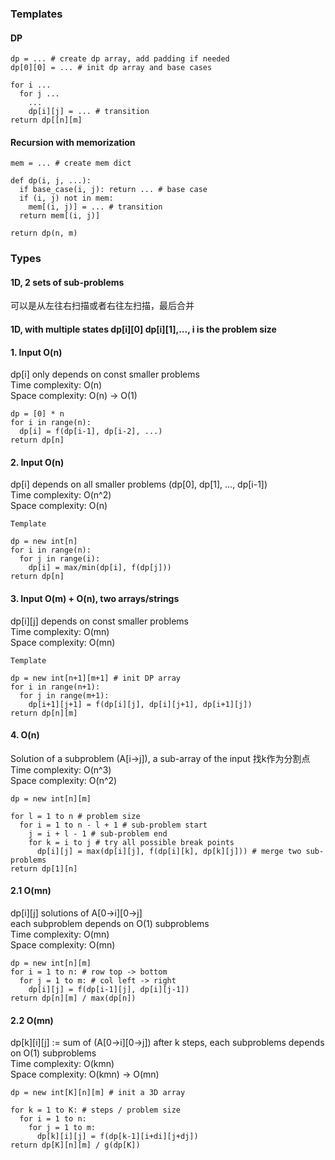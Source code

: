 ### Templates
#### DP
```
dp = ... # create dp array, add padding if needed
dp[0][0] = ... # init dp array and base cases

for i ...
  for j ...
    ...
    dp[i][j] = ... # transition
return dp[[n][m]
```

#### Recursion with memorization
```
mem = ... # create mem dict

def dp(i, j, ...):
  if base_case(i, j): return ... # base case
  if (i, j) not in mem:
    mem[(i, j)] = ... # transition
  return mem[(i, j)]

return dp(n, m)
```

### Types
#### 1D, 2 sets of sub-problems
可以是从左往右扫描或者右往左扫描，最后合并

#### 1D, with multiple states dp[i][0] dp[i][1],..., i is the problem size

#### 1. Input O(n)
dp[i] only depends on const smaller problems <br>
Time complexity: O(n) <br>
Space complexity: O(n) -> O(1)
```
dp = [0] * n
for i in range(n):
  dp[i] = f(dp[i-1], dp[i-2], ...)
return dp[n]
```

#### 2. Input O(n)
dp[i] depends on all smaller problems (dp[0], dp[1], ..., dp[i-1]) <br>
Time complexity: O(n^2) <br>
Space complexity: O(n)
```
Template

dp = new int[n]
for i in range(n):
  for j in range(i):
    dp[i] = max/min(dp[i], f(dp[j]))
return dp[n]
```

#### 3. Input O(m) + O(n), two arrays/strings
dp[i][j] depends on const smaller problems <br>
Time complexity: O(mn) <br>
Space complexity: O(mn)
```
Template

dp = new int[n+1][m+1] # init DP array
for i in range(n+1):
  for j in range(m+1):
    dp[i+1][j+1] = f(dp[i][j], dp[i][j+1], dp[i+1][j])
return dp[n][m]
```

#### 4. O(n)
Solution of a subproblem (A[i->j]), a sub-array of the input
找k作为分割点 <br>
Time complexity: O(n^3) <br>
Space complexity: O(n^2)
```
dp = new int[n][m]

for l = 1 to n # problem size
  for i = 1 to n - l + 1 # sub-problem start
    j = i + l - 1 # sub-problem end
    for k = i to j # try all possible break points
      dp[i][j] = max(dp[i][j], f(dp[i][k], dp[k][j])) # merge two sub-problems
return dp[1][n]
```
#### 2.1 O(mn)
dp[i][j] solutions of A[0->i][0->j] <br>
each subproblem depends on O(1) subproblems <br>
Time complexity: O(mn) <br>
Space complexity: O(mn)
```
dp = new int[n][m]
for i = 1 to n: # row top -> bottom
  for j = 1 to m: # col left -> right
    dp[i][j] = f(dp[i-1][j], dp[i][j-1])
return dp[n][m] / max(dp[n])
```

#### 2.2 O(mn)
dp[k][i][j] := sum of (A[0->i][0->j]) after k steps, each subproblems depends on O(1) subproblems <br>
Time complexity: O(kmn) <br>
Space complexity: O(kmn) -> O(mn)
```
dp = new int[K][n][m] # init a 3D array

for k = 1 to K: # steps / problem size
  for i = 1 to n:
    for j = 1 to m:
      dp[k][i][j] = f(dp[k-1][i+di][j+dj])
return dp[K][n][m] / g(dp[K])
```
